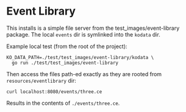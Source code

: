 # Event Library

This installs is a simple file server from the test_images/event-library package.
The local `events` dir is symlinked into the `kodata` dir.

Example local test (from the root of the project):

```shell
KO_DATA_PATH=./test/test_images/event-library/kodata \
  go run ./test/test_images/event-library
```

Then access the files path-ed exactly as they are rooted from
`resources/eventlibrary` dir:

```shell
curl localhost:8080/events/three.ce
```

Results in the contents of `./events/three.ce`.
